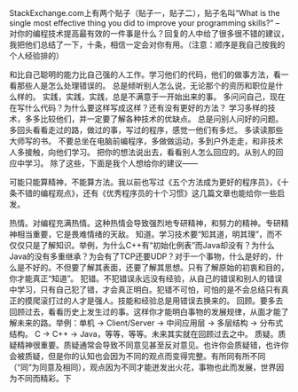 StackExchange.com上有两个贴子（贴子一，贴子二），贴子名叫“What is the single most effective thing you did to improve your programming skills?” – 对你的编程技术提高最有效的一件事是什么？回复的人中给了很多很不错的建议，我把他们总结了一下，十条，相信一定会对你有用。（注意：顺序是我自己按我的个人经验排的）

和比自己聪明的能力比自己强的人工作。学习他们的代码，他们的做事方法，看一看那些人是怎么处理错误的。
总是倾听别人怎么说，无论那个的资历和职位是什么样的。
实践，实践，实践，总是不满意于一开始出来的事。
多问问自己，现在在写什么代码？为什么要这样写成这样？还有没有更好的方法？
学习多样的技术，多多比较他们，并一定要了解各种技术的优缺点。
总是问别人问好的问题。
多回头看看走过的路，做过的事，写过的程序，感觉一他们有多烂。
多读读那些大师写的书。
不要总坐在电脑前编程序，多做做运动，多到户外走走，和非技术人多接触，向他们学习。
把你的想法说出去，看看别人怎么回应的。从别人的回应中学习。
除了这些，下面是我个人想给你的建议——


可能只能算精神，不能算方法。我以前也写过《五个方法成为更好的程序员》，《十条不错的编程观点》，还有《优秀程序员的十个习惯》这几篇文章也能给你一些启发。

热情。对编程充满热情。这种热情会导致强烈地专研精神，和努力的精神。专研精神相当重要，它是畏难情绪的天敌。
知道。学习技术要“知其道，明其理”，而不仅仅只是了解知识。举例，为什么C++有“初始化例表”而Java却没有？为什么Java的没有多重继承？为会有了TCP还要UDP？对于一个事物，什么是好的，什么是不好的。不但要了解其表面，还要了解其思想。只有了解原始的初衷和目的，你才能真正“知道”。
犯错。不犯错误永远没有经验，从自己的错误和别人的错误中学习，只有自己犯了错，才会真正明白。犯错不可怕，可怕的是不会总结只有真正的摸爬滚打过的人才是强人。技能和经验总是用错误去换来的。
回顾。要多去回顾过去，看看历史上发生过的事。这样你才能明白事物的发展规律，从面才能了解未来的路。举例：单机 -> Client/Server -> 中间应用层 -> 多层结构 -> 分布式结构。 C -> C++ -> Java，等等，等等。未来其实就在回顾过去之中。
质疑。质疑精神很重要。质疑通常会导致不同意见甚至反对意见。也许你会质疑错，也许你会被质疑，但是你的认知也会因为不同的观点而变得完整。有所同有所不同（“同”为同意及相同），观点因为不同才能迸发出火花，事物也此而发展，世界因为不同而精彩。下
